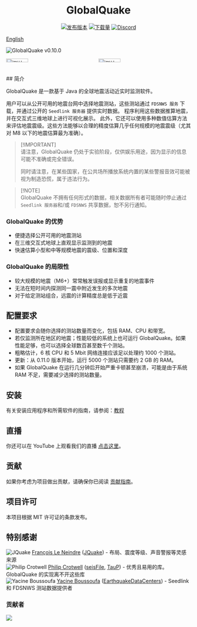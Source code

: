 <h1 align="center">
  GlobalQuake
</h1>
<p align="center">
<a href="https://github.com/xspanger3770/GlobalQuake/releases"><img src="https://img.shields.io/github/release/xspanger3770/GlobalQuake.svg?style=for-the-badge&logo=github" alt="发布版本"></a> <a href="https://github.com/xspanger3770/GlobalQuake/releases"><img src="https://img.shields.io/github/downloads/xspanger3770/GlobalQuake/total?style=for-the-badge&logo=github" alt="下载量"></a> <a href="https://discord.gg/aCyuXfTyma"><img src="https://img.shields.io/badge/discord-立即加入-blue?logo=discord&style=for-the-badge" alt="Discord"></a>
</p>

[English](https://github.com/muwenyan521/GlobalQuake-Chinese/blob/v0.11.0_pre-2-7/README_en.md)

![GlobalQuake v0.10.0](https://github.com/xspanger3770/GlobalQuake/assets/100421968/d38a0596-0242-4fe9-9766-67a486832364)
<div style="display: grid; grid-template-columns: 1fr 1fr;">
<img alt="测站管理器" title="测站管理器" src="https://github.com/xspanger3770/GlobalQuake/assets/100421968/a37319ec-2132-426a-b095-2e6a9e064322" style="width: 49%; height: auto;" />
<img alt="测站管理器" title="测站管理器" src="https://i.imgur.com/T1tmMtN.png" style="width: 49%; height: auto;" />
</div>
## 简介

GlobalQuake 是一款基于 Java 的全球地震活动近实时监测软件。

用户可以从公开可用的地震台网中选择地震测站，这些测站通过 `FDSNWS 服务` 下载，并通过公开的 `Seedlink 服务器` 提供实时数据。
程序利用这些数据推算地震，并在交互式三维地球上进行可视化展示。
此外，它还可以使用多种数值估算方法来评估地震震级。这些方法能够以合理的精度估算几乎任何规模的地震震级（尤其对 M8 以下的地震估算最为准确）。

> [!IMPORTANT]<br>
> 请注意，GlobalQuake 仍处于实验阶段，仅供娱乐用途，因为显示的信息可能不准确或完全错误。
>
> 同时请注意，在某些国家，在公共场所播放系统内置的某些警报音效可能被视为制造恐慌，属于违法行为。

> [!NOTE]<br>
> GlobalQuake 不拥有任何形式的数据，相关数据所有者可能随时停止通过 `Seedlink 服务器`和/或 `FDSNWS` 共享数据，恕不另行通知。

### GlobalQuake 的优势

* 便捷选择公开可用的地震测站
* 在三维交互式地球上直观显示监测到的地震
* 快速估算小型和中等规模地震的震级、位置和深度

### GlobalQuake 的局限性

* 较大规模的地震（M6+）常常触发误报或显示重复的地震事件
* 无法在短时间内探测同一震中附近发生的多次地震
* 对于给定测站组合，远震的计算精度总是低于近震

## 配置要求

- 配置要求会随你选择的测站数量而变化，包括 RAM、CPU 和带宽。
- 若仅监测所在地区的地震；性能较低的系统上也可运行 GlobalQuake。如果性能足够，也可以选择全球数百甚至数千个测站。
- 粗略估计，6 核 CPU 和 5 Mbit 网络连接应该足以处理约 1000 个测站。
- 更新：从 0.11.0 版本开始，运行 5000 个测站只需要约 2 GB 的 RAM。
- 如果 GlobalQuake 在运行几分钟后开始严重卡顿甚至崩溃，可能是由于系统 RAM 不足，需要减少选择的测站数量。

## 安装

有关安装应用程序和所需软件的指南，请参阅：[教程](https://github.com/xspanger3770/GlobalQuake/wiki/Downloads-And-Installation)

## 直播

你还可以在 YouTube 上观看我们的直播 [点击这里](https://www.youtube.com/channel/UCZmcd4cQ2H_ELWAuUdOMgRQ/live)。

## 贡献

如果你考虑为项目做出贡献，请确保你已阅读 [贡献指南](https://github.com/xspanger3770/GlobalQuake/blob/main/CONTRIBUTING.md)。

## 项目许可

本项目根据 MIT 许可证的条款发布。

## 特别感谢

![JQuake](https://images.weserv.nl/?url=avatars.githubusercontent.com/u/26931126?v=4&h=20&w=20&fit=cover&mask=circle&maxage=7d) [François Le Neindre](https://github.com/fleneindre) ([JQuake](https://jquake.net/en/)) - 布局、震度等级、声音警报等灵感来源  
![Philip Crotwell](https://images.weserv.nl/?url=avatars.githubusercontent.com/u/127367?v=4&h=20&w=20&fit=cover&mask=circle&maxage=7d) [Philip Crotwell](https://github.com/crotwell/) ([seisFile](http://crotwell.github.io/seisFile/), [TauP](http://crotwell.github.io/TauP/)) - 优秀且易用的库。GlobalQuake 的实现离不开这些库  
![Yacine Boussoufa](https://images.weserv.nl/?url=avatars.githubusercontent.com/u/46266665?v=4&h=20&w=20&fit=cover&mask=circle&maxage=7d) [Yacine Boussoufa](https://github.com/YacineBoussoufa/) ([EarthquakeDataCenters](https://github.com/YacineBoussoufa/EarthquakeDataCenters)) - Seedlink 和 FDSNWS 测站数据提供者

### 贡献者

<a href="https://github.com/xspanger3770/GlobalQuake/graphs/contributors">
  <img src="https://contrib.rocks/image?repo=xspanger3770/GlobalQuake" />
</a>
